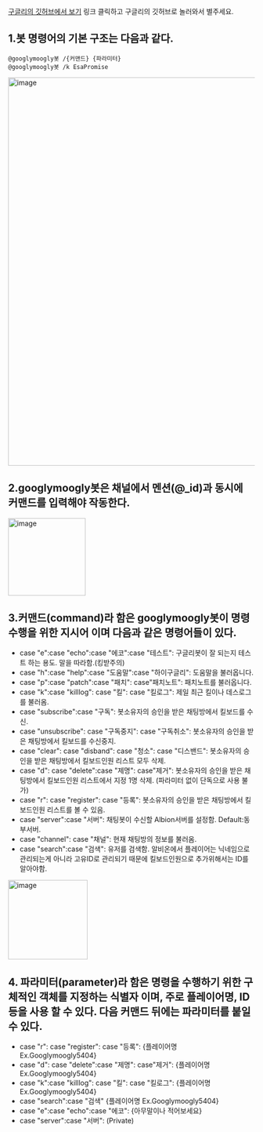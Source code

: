 [구글리의 깃허브에서 보기](https://github.com/joocfresh/joocBot/blob/joocfresh-patch-1/Help.md) 링크 클릭하고 구글리의 깃허브로 놀러와서 별주세요.

## 1.봇 명령어의 기본 구조는 다음과 같다.
```
@googlymoogly봇 /{커맨드} {파라미터}
@googlymoogly봇 /k EsaPromise
```

<img width="792" alt="image" src="https://github.com/joocfresh/joocBot/assets/15712519/cf38f5bd-8584-46f0-8cd5-a29486f0b367">

## 2.googlymoogly봇은 채널에서 멘션(@_id)과 동시에 커맨드를 입력해야 작동한다.

<img width="158" alt="image" src="https://github.com/joocfresh/joocBot/assets/15712519/545f45b0-70b2-4476-838b-22af6cf35702">

## 3.커맨드(command)라 함은 googlymoogly봇이 명령수행을 위한 지시어 이며 다음과 같은 명령어들이 있다.

- case "e":case "echo":case "에코":case "테스트": 구글리봇이 잘 되는지 테스트 하는 용도. 말을 따라함.(킹받주의)
- case "h":case "help":case "도움말":case "하이구글리": 도움말을 불러옵니다.
- case "p":case "patch":case "패치": case"패치노트": 패치노트를 불러옵니다.
- case "k":case "killlog": case "킬": case "킬로그": 제일 최근 킬이나 데스로그를 불러옴.
- case "subscribe":case "구독": 봇소유자의 승인을 받은 채팅방에서 킬보드를 수신.
- case "unsubscribe": case "구독중지": case "구독취소": 봇소유자의 승인을 받은 채팅방에서 킬보드를 수신중지.
- case "clear": case "disband": case "청소": case "디스밴드": 봇소유자의 승인을 받은 채팅방에서 킬보드인원 리스트 모두 삭제.
- case "d": case "delete":case "제명": case"제거": 봇소유자의 승인을 받은 채팅방에서 킬보드인원 리스트에서 지정 1명 삭제. (파라미터 없이 단독으로 사용 불가)
- case "r": case "register": case "등록": 봇소유자의 승인을 받은 채팅방에서 킬보드인원 리스트를 볼 수 있음.
- case "server":case "서버": 채팅봇이 수신할 Albion서버를 설정함. Default:동부서버.
- case "channel": case "채널": 현재 채팅방의 정보를 불러옴.
- case "search":case "검색": 유저를 검색함. 알비온에서 플레이어는 닉네임으로 관리되는게 아니라 고유ID로 관리되기 때문에 킬보드인원으로 추가위해서는 ID를 알아야함.

<img width="162" alt="image" src="https://github.com/joocfresh/joocBot/assets/15712519/9e870da6-1ef3-4103-9e59-1df007d17aee">

## 4. 파라미터(parameter)라 함은 명령을 수행하기 위한 구체적인 객체를 지정하는 식별자 이며, 주로 플레이어명, ID등을 사용 할 수 있다. 다음 커맨드 뒤에는 파라미터를 붙일 수 있다.  
- case "r": case "register": case "등록": {플레이어명 Ex.Googlymoogly5404}
- case "d": case "delete":case "제명": case"제거": {플레이어명 Ex.Googlymoogly5404}
- case "k":case "killlog": case "킬": case "킬로그": {플레이어명 Ex.Googlymoogly5404}
- case "search":case "검색" {플레이어명 Ex.Googlymoogly5404}
- case "e":case "echo":case "에코": {아무말이나 적어보세요}
- case "server":case "서버": (Private)
